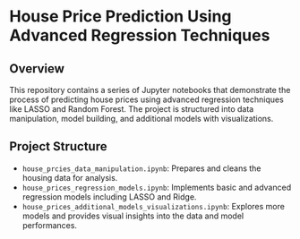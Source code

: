 # House Price Prediction Using Advanced Regression Techniques

## Overview
This repository contains a series of Jupyter notebooks that demonstrate the process of predicting house prices using advanced regression techniques like LASSO and Random Forest. The project is structured into data manipulation, model building, and additional models with visualizations.

## Project Structure
- `house_prcies_data_manipulation.ipynb`: Prepares and cleans the housing data for analysis.
- `house_prices_regression_models.ipynb`: Implements basic and advanced regression models including LASSO and Ridge.
- `house_prices_additional_models_visualizations.ipynb`: Explores more models and provides visual insights into the data and model performances.
